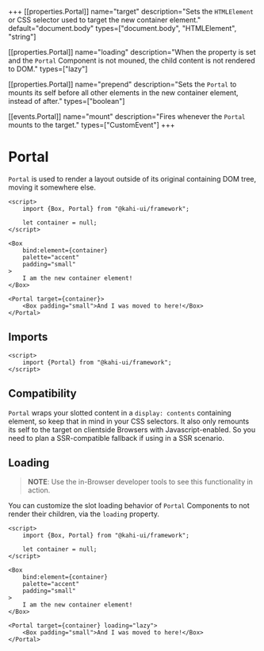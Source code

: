 +++
[[properties.Portal]]
name="target"
description="Sets the `HTMLElement` or CSS selector used to target the new container element."
default="document.body"
types=["document.body", "HTMLElement", "string"]

[[properties.Portal]]
name="loading"
description="When the property is set and the `Portal` Component is not mouned, the child content is not rendered to DOM."
types=["lazy"]

[[properties.Portal]]
name="prepend"
description="Sets the `Portal` to mounts its self before all other elements in the new container element, instead of after."
types=["boolean"]

[[events.Portal]]
name="mount"
description="Fires whenever the `Portal` mounts to the target."
types=["CustomEvent<void>"]
+++

# Portal

`Portal` is used to render a layout outside of its original containing DOM tree, moving it somewhere else.

```svelte repl Portal Preview
<script>
    import {Box, Portal} from "@kahi-ui/framework";

    let container = null;
</script>

<Box
    bind:element={container}
    palette="accent"
    padding="small"
>
    I am the new container element!
</Box>

<Portal target={container}>
    <Box padding="small">And I was moved to here!</Box>
</Portal>
```

## Imports

```svelte default Portal Imports
<script>
    import {Portal} from "@kahi-ui/framework";
</script>
```

## Compatibility

`Portal` wraps your slotted content in a `display: contents` containing element, so keep that in mind in your CSS selectors. It also only remounts its self to the target on clientside Browsers with Javascript-enabled. So you need to plan a SSR-compatible fallback if using in a SSR scenario.

## Loading

> **NOTE**: Use the in-Browser developer tools to see this functionality in action.

You can customize the slot loading behavior of `Portal` Components to not render their children, via the `loading` property.

```svelte repl Portal Loading
<script>
    import {Box, Portal} from "@kahi-ui/framework";

    let container = null;
</script>

<Box
    bind:element={container}
    palette="accent"
    padding="small"
>
    I am the new container element!
</Box>

<Portal target={container} loading="lazy">
    <Box padding="small">And I was moved to here!</Box>
</Portal>
```
